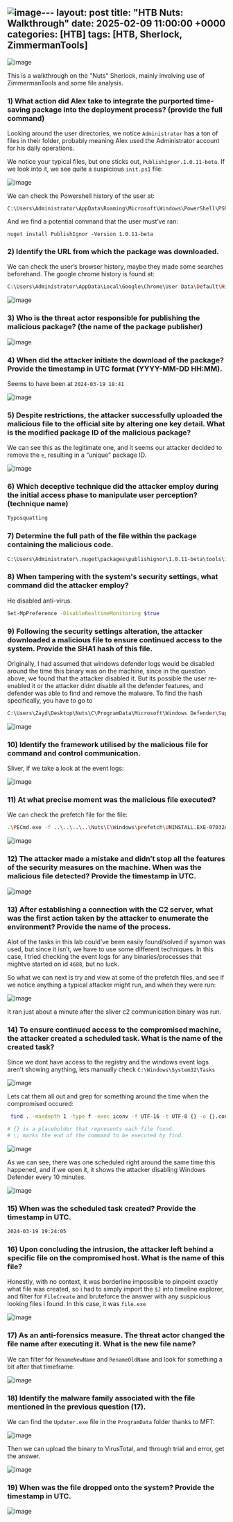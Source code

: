 ![image](https://github.com/user-attachments/assets/cd8c9a2d-57ce-4893-b826-6b7ea4f52c13)---
layout: post
title: "HTB Nuts: Walkthrough"
date: 2025-02-09 11:00:00 +0000
categories: [HTB]
tags: [HTB, Sherlock, ZimmermanTools]
---

![image](https://github.com/user-attachments/assets/53d2b603-d307-461c-b17b-b54326b06520)

This is a walkthrough on the "Nuts" Sherlock, mainly involving use of ZimmermanTools and some file analysis.

### 1) What action did Alex take to integrate the purported time-saving package into the deployment process? (provide the full command)

Looking around the user directories, we notice `Administrator` has a ton of files in their folder, probably meaning Alex used the Administrator account for his daily operations.

We notice your typical files, but one sticks out, `PublishIgnor.1.0.11-beta`. If we look into it, we see quite a suspicious `init.ps1` file:

![image](https://github.com/user-attachments/assets/5c4794e7-7957-4ed2-86bd-a1ce252a7298)

We can check the Powershell history of the user at:

```
C:\Users\Administrator\AppData\Roaming\Microsoft\Windows\PowerShell\PSReadline\ConsoleHost_history.txt
```

And we find a potential command that the user must’ve ran:
```
nuget install PublishIgnor -Version 1.0.11-beta
```
### 2) **Identify the URL from which the package was downloaded.**

We can check the user’s browser history, maybe they made some searches beforehand. The google chrome history is found at:

```bash
C:\Users\Administrator\AppData\Local\Google\Chrome\User Data\Default\History
```

![image](https://github.com/user-attachments/assets/cf86c01f-e36a-4fd7-83ce-80bc6d284bdf)

### 3) **Who is the threat actor responsible for publishing the malicious package? (the name of the package publisher)**

![image](https://github.com/user-attachments/assets/aa1384ba-4247-4df3-9227-ff305b21e42c)


### 4) **When did the attacker initiate the download of the package? Provide the timestamp in UTC format (YYYY-MM-DD HH:MM).**

Seems to have been at `2024-03-19 18:41`

![image](https://github.com/user-attachments/assets/4994c601-1ff3-44a5-9bea-98e60258033a)


### 5) **Despite restrictions, the attacker successfully uploaded the malicious file to the official site by altering one key detail. What is the modified package ID of the malicious package?**

We can see this as the legitimate one, and it seems our attacker decided to remove the `e`, resulting in a “unique” package ID.

![image](https://github.com/user-attachments/assets/ba425d05-9c19-4e69-bf42-e7a26af55148)


### 6) **Which deceptive technique did the attacker employ during the initial access phase to manipulate user perception? (technique name)**

```bash
Typosquatting
```

### 7) **Determine the full path of the file within the package containing the malicious code.**

```bash
C:\Users\Administrator\.nuget\packages\publishignor\1.0.11-beta\tools\init.ps1
```

### 8) **When tampering with the system's security settings, what command did the attacker employ?**

He disabled anti-virus.

```bash
Set-MpPreference -DisableRealtimeMonitoring $true
```

### 9) **Following the security settings alteration, the attacker downloaded a malicious file to ensure continued access to the system. Provide the SHA1 hash of this file.**

Originally, I had assumed that windows defender logs would be disabled around the time this binary was on the machine, since in the question above, we found that the attacker disabled it. But its possible the user re-enabled it or the attacker didnt disable all the defender features, and defender was able to find and remove the malware. To find the hash specifically, you have to go to 

```bash
C:\Users\Zayd\Desktop\Nuts\C\ProgramData\Microsoft\Windows Defender\Support\MPLog.log
```

![image](https://github.com/user-attachments/assets/c3ea4f15-f563-4cd4-96a7-6bc77366a90d)


### 10) **Identify the framework utilised by the malicious file for command and control communication.**

Sliver, if we take a look at the event logs:

![image](https://github.com/user-attachments/assets/4b9fad0c-a03b-4e1a-9a68-fd27f1ba25b0)


### 11) **At what precise moment was the malicious file executed?**

We can check the prefetch file for the file:

```bash
.\PECmd.exe -f ..\..\..\..\Nuts\C\Windows\prefetch\UNINSTALL.EXE-07032A62.pf
```
![image](https://github.com/user-attachments/assets/c84f6069-8b45-4880-80b4-b4825b17e5e2)

### 12) **The attacker made a mistake and didn’t stop all the features of the security measures on the machine. When was the malicious file detected? Provide the timestamp in UTC.**

![image](https://github.com/user-attachments/assets/2d637fca-35e9-460c-9ee4-229e1eb625de)


### 13) **After establishing a connection with the C2 server, what was the first action taken by the attacker to enumerate the environment? Provide the name of the process.**

Alot of the tasks in this lab could’ve been easily found/solved if sysmon was used, but since it isn’t, we have to use some different techniques. In this case, I tried checking the event logs for any binaries/processes that mightve started on id `4688`, but no luck.

So what we can next is try and view at some of the prefetch files, and see if we notice anything a typical attacker might run, and when they were run:

![image](https://github.com/user-attachments/assets/28998741-3d9c-4a3c-bc9b-0ec311e22ddd)

It ran just about a minute after the sliver c2 communication binary was run.

### 14) **To ensure continued access to the compromised machine, the attacker created a scheduled task. What is the name of the created task?**

Since we dont have access to the registry and the windows event logs aren’t showing anything, lets manually check `C:\Windows\System32\Tasks` 

![image](https://github.com/user-attachments/assets/6657a4a4-0211-48f0-9c64-3bbf9408b05b)

Lets cat them all out and grep for something around the time when the compromised occured:

```bash
 find . -maxdepth 1 -type f -exec iconv -f UTF-16 -t UTF-8 {} -o {}.converted \;

# {} is a placeholder that represents each file found.
# \; marks the end of the command to be executed by find.
```

![image](https://github.com/user-attachments/assets/cb309bec-d1b7-4ce8-9acd-ba91b1bf3a88)


As we can see, there was one scheduled right around the same time this happened, and if we open it, it shows the attacker disabling Windows Defender every 10 minutes.

![image](https://github.com/user-attachments/assets/1cdfae17-fb52-4d27-b1cc-3eecf4579ba6)


### 15) **When was the scheduled task created? Provide the timestamp in UTC.**

```bash
2024-03-19 19:24:05
```

### 16) **Upon concluding the intrusion, the attacker left behind a specific file on the compromised host. What is the name of this file?**

Honestly, with no context, it was borderline impossible to pinpoint exactly what file was created, so i had to simply import the `$J` into timeline explorer, and filter for `FileCreate` and bruteforce the answer with any suspicious looking files i found. In this case, it was `file.exe`

![image](https://github.com/user-attachments/assets/f325aa90-997f-4d69-8fd7-89c54787f65b)

### 17) **As an anti-forensics measure. The threat actor changed the file name after executing it. What is the new file name?**

We can filter for `RenameNewName` and `RenameOldName` and look for something a bit after that timeframe:

![image](https://github.com/user-attachments/assets/d4356791-c313-4fb8-8654-4a9c1a07e831)

### 18) **Identify the malware family associated with the file mentioned in the previous question (17).**

We can find the `Updater.exe` file in the `ProgramData` folder thanks to MFT:

![image](https://github.com/user-attachments/assets/b9012e3e-1574-4e8f-8220-ca71fb273705)

Then we can upload the binary to VirusTotal, and through trial and error, get the answer.

![image](https://github.com/user-attachments/assets/f004affd-f1a0-4056-ba68-c5d624ad2d1f)

### 19) **When was the file dropped onto the system? Provide the timestamp in UTC.**

![image](https://github.com/user-attachments/assets/2a9e2be4-0b3d-45b5-a0a7-ea86b4f86018)




